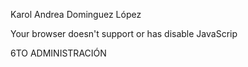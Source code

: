 <html>
<head>
<title>HELLO</title>
</head>
<body>
	<p>Karol Andrea Dominguez López</p>
	<script type="text/javascript">
		alert("Estoy Aquí")	
		document.write("<p>HELLO HELLO</p>")
	</script>
	<noscript>
		Your browser doesn't support or has disable JavaScrip
	</noscript>
	<p>6TO ADMINISTRACIÓN</p>
</body>
</html>

